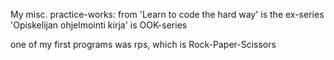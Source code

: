 My misc. practice-works:
from 'Learn to code the hard way' is the ex-series
'Opiskelijan ohjelmointi kirja' is OOK-series

one of my first programs was rps, which is Rock-Paper-Scissors
